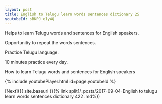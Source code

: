 ```yaml
---
layout: post
title: English to Telugu learn words sentences dictionary 25 
youtubeId: sBKPJ_eIyWQ
---
```

 
 
Helps to learn Telugu words and sentences for English speakers.

Opportunitiy to repeat the words sentences. 

Practice Telugu language. 
 
10 minutes practice every day. 
 
How to learn Telugu words and sentences for English speakers 
 
{% include youtubePlayer.html id=page.youtubeId %}
 
 
[Next]({{ site.baseurl }}{% link  split1/_posts/2017-09-04-English to telugu learn words sentences dictionary 422 .md%})
 
